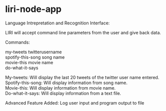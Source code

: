 # liri-node-app

Language Intrepretation and Recognition Interface:<br />

LIRI will accept command line parameters from the user and give back data.<br />

Commands:<br />

my-tweets twitterusername<br />
spotify-this-song song name<br />
movie-this movie name<br />
do-what-it-says<br />


My-tweets: Will display the last 20 tweets of the twitter user name entered.<br />
Spotify-this-song: Will display information from song name.<br />
Movie-this: Will display information from movie name.<br />
Do-what-it-says:  Will display information from a text file.<br />

Advanced Feature Added:
Log user input and program output to file